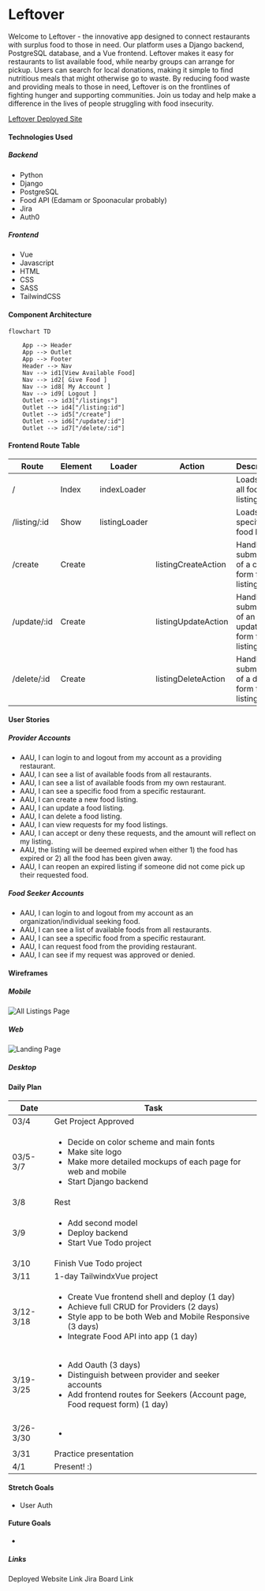 # Leftover
<!-- Github Intro -->
Welcome to Leftover - the innovative app designed to connect restaurants with surplus food to those in need. Our platform uses a Django backend, PostgreSQL database, and a Vue frontend. Leftover makes it easy for restaurants to list available food, while nearby groups can arrange for pickup. Users can search for local donations, making it simple to find nutritious meals that might otherwise go to waste. By reducing food waste and providing meals to those in need, Leftover is on the frontlines of fighting hunger and supporting communities. Join us today and help make a difference in the lives of people struggling with food insecurity.


<!-- Marketing Intro -->
<!-- Introducing "Leftover", a revolutionary app designed to connect local restaurants with individuals and organizations in need of food. With Leftover, restaurants can easily donate their surplus food from the day to people who are struggling to access nutritious meals.

Using Leftover is simple and convenient. Restaurants can create an account and list the type and quantity of food they have available for donation. This information is then shared with nearby shelters, food banks, and other organizations, who can arrange to pick up the food at a convenient time.

Individuals in need of food can also use the app to find local restaurants offering donations. They can search for nearby restaurants and view the available food items, making it easy to find a meal that fits their dietary needs.

Leftover is a win-win solution for restaurants and the community. Restaurants can reduce food waste, while providing much-needed nourishment to those who need it most. Meanwhile, individuals and organizations can receive high-quality food at no cost, reducing food insecurity and promoting better health outcomes.

Join the Leftover community today and help us make a difference in the fight against hunger. -->

[Leftover Deployed Site]()

#### Technologies Used

##### Backend
- Python
- Django
- PostgreSQL
- Food API (Edamam or Spoonacular probably)
- Jira
- Auth0
<!-- possible APIs
https://developer.nutritionix.com/
https://open.fda.gov/
https://developer.edamam.com/edamam-docs-nutrition-api#/ -->

##### Frontend
- Vue
- Javascript
- HTML
- CSS
- SASS
- TailwindCSS


#### Component Architecture
```mermaid
flowchart TD

    App --> Header
    App --> Outlet
    App --> Footer
    Header --> Nav
    Nav --> id1[View Available Food]
    Nav --> id2[ Give Food ]
    Nav --> id8[ My Account ]
    Nav --> id9[ Logout ]
    Outlet --> id3["/listings"]
    Outlet --> id4["/listing:id"]
    Outlet --> id5["/create"]
    Outlet --> id6["/update/:id"]
    Outlet --> id7["/delete/:id"]
```

#### Frontend Route Table
|    Route     | Element |    Loader   |      Action      |                   Description                  |
|--------------|---------|-------------|------------------|------------------------------------------------|
|      /       | Index   |indexLoader|          | Loads up all food listings                        |
| /listing/:id | Show    |listingLoader|        | Loads up a specific food listing                  |
| /create      | Create  |       | listingCreateAction | Handle submission of a create form for listings  |
| /update/:id  | Create  |       | listingUpdateAction | Handle submission of an update form for listings |
| /delete/:id  | Create  |       | listingDeleteAction | Handle submission of a delete form for listings  |

#### User Stories
##### Provider Accounts
- AAU, I can login to and logout from my account as a providing restaurant.
- AAU, I can see a list of available foods from all restaurants.
- AAU, I can see a list of available foods from my own restaurant.
- AAU, I can see a specific food from a specific restaurant.
- AAU, I can create a new food listing.
- AAU, I can update a food listing.
- AAU, I can delete a food listing.
- AAU, I can view requests for my food listings.
- AAU, I can accept or deny these requests, and the amount will reflect on my listing.
- AAU, the listing will be deemed expired when either 1) the food has expired or 2) all the food has been given away.
- AAU, I can reopen an expired listing if someone did not come pick up their requested food.


##### Food Seeker Accounts
- AAU, I can login to and logout from my account as an organization/individual seeking food.
- AAU, I can see a list of available foods from all restaurants.
- AAU, I can see a specific food from a specific restaurant.
- AAU, I can request food from the providing restaurant.
- AAU, I can see if my request was approved or denied.

#### Wireframes
##### Mobile
![All Listings Page](https://i.imgur.com/VGmznXv.png)


##### Web
![Landing Page]()


##### Desktop

#### Daily Plan
| Date | Task |
|------|------|
|   03/4   |  Get Project Approved  |
|   03/5-3/7   |  <ul><li>Decide on color scheme and main fonts</li><li>Make site logo</li><li>Make more detailed mockups of each page for web and mobile</li><li>Start Django backend</li></ul>  |
|   3/8   |  Rest  |
|   3/9   |  <ul><li>Add second model</li><li>Deploy backend</li><li>Start Vue Todo project</li></ul> |
|   3/10  | Finish Vue Todo project |
|   3/11  | 1-day TailwindxVue project |
|   3/12-3/18   | <ul><li>Create Vue frontend shell and deploy (1 day)</li><li>Achieve full CRUD for Providers (2 days)</li><li>Style app to be both Web and Mobile Responsive (3 days)</li><li>Integrate Food API into app (1 day)</li></ul> |
|   3/19-3/25   | <ul><li>Add Oauth (3 days) </li><li>Distinguish between provider and seeker accounts</li><li>Add frontend routes for Seekers (Account page, Food request form) (1 day)</li></ul> |
|   3/26-3/30  | <ul><li></li></ul> |
|   3/31   | Practice presentation |
|   4/1    | Present! :) |

#### Stretch Goals
- User Auth

#### Future Goals
- 

##### Links
Deployed Website Link
Jira Board Link